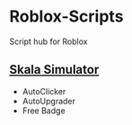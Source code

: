 # Roblox-Scripts
Script hub for Roblox

## [Skala Simulator](https://github.com/Its-LALOL/Roblox-Scripts/tree/main/Skala%20Simulator)
- AutoClicker
- AutoUpgrader
- Free Badge
